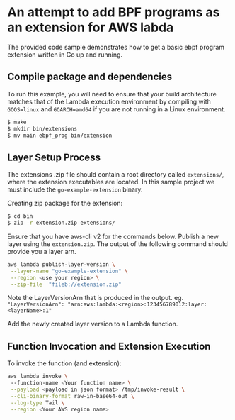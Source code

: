 # An attempt to add BPF programs as an extension for AWS labda

The provided code sample demonstrates how to get a basic ebpf program extension written in Go up and running.

## Compile package and dependencies

To run this example, you will need to ensure that your build architecture matches that of the Lambda execution environment by compiling with `GOOS=linux` and `GOARCH=amd64` if you are not running in a Linux environment.


```bash
$ make
$ mkdir bin/extensions
$ mv main ebpf_prog bin/extension
```

## Layer Setup Process
The extensions .zip file should contain a root directory called `extensions/`, where the extension executables are located. In this sample project we must include the `go-example-extension` binary.

Creating zip package for the extension:
```bash
$ cd bin
$ zip -r extension.zip extensions/
```

Ensure that you have aws-cli v2 for the commands below.
Publish a new layer using the `extension.zip`. The output of the following command should provide you a layer arn.
```bash
aws lambda publish-layer-version \
 --layer-name "go-example-extension" \
 --region <use your region> \
 --zip-file  "fileb://extension.zip"
```
Note the LayerVersionArn that is produced in the output.
eg. `"LayerVersionArn": "arn:aws:lambda:<region>:123456789012:layer:<layerName>:1"`

Add the newly created layer version to a Lambda function.


## Function Invocation and Extension Execution

To invoke the function (and extension):
```bash
aws lambda invoke \                                                                       
 --function-name <Your function name> \
 --payload <payload in json format> /tmp/invoke-result \
 --cli-binary-format raw-in-base64-out \
 --log-type Tail \
 --region <Your AWS region name>
